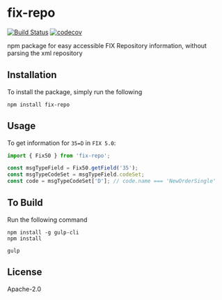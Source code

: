 # fix-repo

[![Build Status](https://travis-ci.org/ngyukman/fix-repo.svg?branch=master)](https://travis-ci.org/Ullink/fix-repo) [![codecov](https://codecov.io/gh/ngyukman/fix-repo/branch/master/graph/badge.svg)](https://codecov.io/gh/Ullink/fix-repo)

npm package for easy accessible FIX Repository information, without parsing the xml repository

## Installation

To install the package, simply run the following

```npm install fix-repo```

## Usage

To get information for `35=D` in `FIX 5.0`:
```javascript
import { Fix50 } from 'fix-repo';

const msgTypeField = Fix50.getField('35');
const msgTypeCodeSet = msgTypeField.codeSet;
const code = msgTypeCodeSet['D']; // code.name === 'NewOrderSingle'
```

## To Build

Run the following command
```
npm install -g gulp-cli
npm install

gulp
```

## License

Apache-2.0